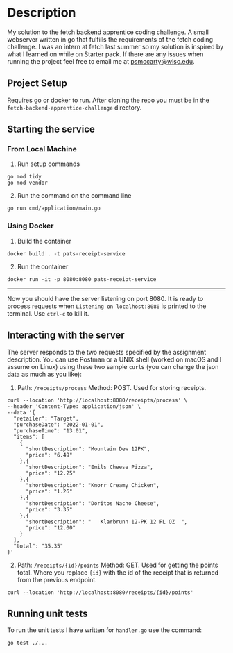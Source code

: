 # Description

My solution to the fetch backend apprentice coding challenge. A small webserver written in go that fulfills the requirements of the fetch coding challenge. I was an intern at fetch last summer so my solution is inspired by what I learned on while on Starter pack. If there are any issues when running the project feel free to email me at psmccarty@wisc.edu.

## Project Setup

Requires go or docker to run. After cloning the repo you must be in the `fetch-backend-apprentice-challenge` directory.

## Starting the service

### From Local Machine
1. Run setup commands
```
go mod tidy
go mod vendor
```
2. Run the command on the command line
```
go run cmd/application/main.go
```

### Using Docker
1. Build the container
```
docker build . -t pats-receipt-service
```
2. Run the container
```
docker run -it -p 8080:8080 pats-receipt-service
```
---
Now you should have the server listening on port 8080. It is ready to process requests when `Listening on localhost:8080` is printed to the terminal. Use `ctrl-c` to kill it.

## Interacting with the server
The server responds to the two requests specified by the assignment description. You can use Postman or a UNIX shell (worked on macOS and I assume on Linux) using these two sample `curl`s (you can change the json data as much as you like):

1. Path: `/receipts/process` Method: POST. Used for storing receipts.
```
curl --location 'http://localhost:8080/receipts/process' \
--header 'Content-Type: application/json' \
--data '{
  "retailer": "Target",
  "purchaseDate": "2022-01-01",
  "purchaseTime": "13:01",
  "items": [
    {
      "shortDescription": "Mountain Dew 12PK",
      "price": "6.49"
    },{
      "shortDescription": "Emils Cheese Pizza",
      "price": "12.25"
    },{
      "shortDescription": "Knorr Creamy Chicken",
      "price": "1.26"
    },{
      "shortDescription": "Doritos Nacho Cheese",
      "price": "3.35"
    },{
      "shortDescription": "   Klarbrunn 12-PK 12 FL OZ  ",
      "price": "12.00"
    }
  ],
  "total": "35.35"
}'
```

2. Path: `/receipts/{id}/points` Method: GET. Used for getting the points total. Where you replace `{id}` with the id of the receipt that is returned from the previous endpoint.
```
curl --location 'http://localhost:8080/receipts/{id}/points'
```

## Running unit tests

To run the unit tests I have written for `handler.go` use the command:
```
go test ./...
```


